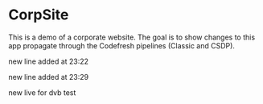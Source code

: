 # CorpSite

This is a demo of a corporate website. The goal is to show changes to this app propagate through the Codefresh pipelines (Classic and CSDP).

new line added at 23:22

new line added at 23:29

new live for dvb test
